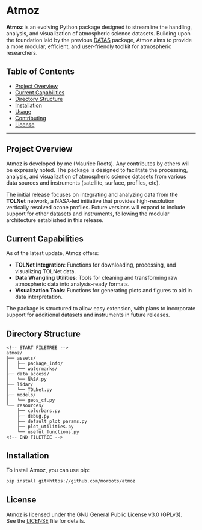 # Atmoz

**Atmoz** is an evolving Python package designed to streamline the handling, analysis, and visualization of atmospheric science datasets. Building upon the foundation laid by the previous [DATAS](https://github.com/moroots/DATAS) package, Atmoz aims to provide a more modular, efficient, and user-friendly toolkit for atmospheric researchers.

## Table of Contents

* [Project Overview](#project-overview)
* [Current Capabilities](#current-capabilities)
* [Directory Structure](#directory-structure)
* [Installation](#installation)
* [Usage](#usage)
* [Contributing](#contributing)
* [License](#license)

---

## Project Overview

Atmoz is developed by me (Maurice Roots). Any contributes by others will be expressly noted. The package is designed to facilitate the processing, analysis, and visualization of atmospheric science datasets from various data sources and instruments (satellite, surface, profiles, etc).

The initial release focuses on integrating and analyzing data from the **TOLNet** network, a NASA-led initiative that provides high-resolution vertically resolved ozone profiles. Future versions will expand to include support for other datasets and instruments, following the modular architecture established in this release.

## Current Capabilities

As of the latest update, Atmoz offers:

* **TOLNet Integration**: Functions for downloading, processing, and visualizing TOLNet data.
* **Data Wrangling Utilities**: Tools for cleaning and transforming raw atmospheric data into analysis-ready formats.
* **Visualization Tools**: Functions for generating plots and figures to aid in data interpretation.

The package is structured to allow easy extension, with plans to incorporate support for additional datasets and instruments in future releases.

## Directory Structure

```
<!-- START FILETREE -->
atmoz/
├── assets/
│   ├── package_info/
│   └── watermarks/
├── data_access/
│   └── NASA.py
├── lidar/
│   └── TOLNet.py
├── models/
│   └── geos_cf.py
└── resources/
    ├── colorbars.py
    ├── debug.py
    ├── default_plot_params.py
    ├── plot_utilities.py
    └── useful_functions.py
<!-- END FILETREE -->
```

## Installation

To install Atmoz, you can use pip:

```bash
pip install git+https://github.com/moroots/atmoz
```

## License

Atmoz is licensed under the GNU General Public License v3.0 (GPLv3).  
See the [LICENSE](LICENSE) file for details.

